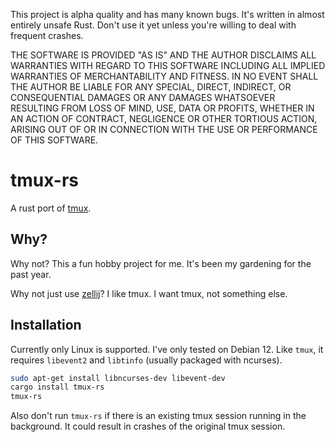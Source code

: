 <section class="warning">

This project is alpha quality and has many known bugs. It's written in
almost entirely unsafe Rust. Don't use it yet unless you're willing to deal
with frequent crashes.

THE SOFTWARE IS PROVIDED "AS IS" AND THE AUTHOR DISCLAIMS ALL WARRANTIES
WITH REGARD TO THIS SOFTWARE INCLUDING ALL IMPLIED WARRANTIES OF
MERCHANTABILITY AND FITNESS. IN NO EVENT SHALL THE AUTHOR BE LIABLE FOR
ANY SPECIAL, DIRECT, INDIRECT, OR CONSEQUENTIAL DAMAGES OR ANY DAMAGES
WHATSOEVER RESULTING FROM LOSS OF MIND, USE, DATA OR PROFITS, WHETHER
IN AN ACTION OF CONTRACT, NEGLIGENCE OR OTHER TORTIOUS ACTION, ARISING
OUT OF OR IN CONNECTION WITH THE USE OR PERFORMANCE OF THIS SOFTWARE.

</section>

# tmux-rs

A rust port of [tmux](https://github.com/tmux/tmux).

## Why?

Why not? This a fun hobby project for me. It's been my gardening for the past year.

Why not just use [zellij](https://zellij.dev/)? I like tmux. I want tmux,
not something else.

## Installation

Currently only Linux is supported. I've only tested on Debian 12. Like `tmux`, it
requires `libevent2` and `libtinfo` (usually packaged with ncurses).

```sh
sudo apt-get install libncurses-dev libevent-dev
cargo install tmux-rs
tmux-rs
```

Also don't run `tmux-rs` if there is an existing tmux session running in
the background. It could result in crashes of the original tmux session.
